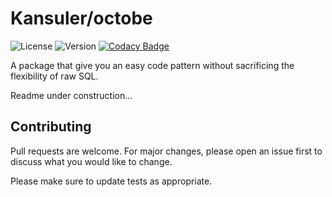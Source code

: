 # Kansuler/octobe

![License](https://img.shields.io/github/license/Kansuler/octobe) ![Version](https://img.shields.io/github/go-mod/go-version/Kansuler/octobe) [![Codacy Badge](https://app.codacy.com/project/badge/Grade/492e6729782b471788994a72f2359f39)](https://www.codacy.com/gh/Kansuler/octobe/dashboard?utm_source=github.com&amp;utm_medium=referral&amp;utm_content=Kansuler/octobe&amp;utm_campaign=Badge_Grade)

A package that give you an easy code pattern without sacrificing the flexibility of raw SQL.

Readme under construction...

## Contributing
Pull requests are welcome. For major changes, please open an issue first to discuss what you would like to change.

Please make sure to update tests as appropriate.
